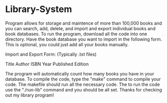 # Library-System
Program allows for storage and maintence of more than 100,000 books and you can search, add, delete, and import and export individual books and book databases. To run the program, download all the code into one directory. Have the book database you want to import in the following form. This is optional, you could just add all your books manually. 


Import and Export Form: (Typically .txt files)


Title
Author
ISBN
Year Published
Edition

The program will automatically count how many books you have in your database. To compile the code, type the "make" command to compile your code. The makefile should run all the necessary code. The to run the code use the "./run-lib" command and you should be all set. Thanks for checking out my library program!
